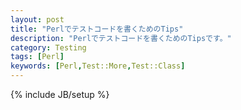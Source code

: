 ```yaml
---
layout: post
title: "Perlでテストコードを書くためのTips"
description: "Perlでテストコードを書くためのTipsです。"
category: Testing
tags: [Perl]
keywords: [Perl,Test::More,Test::Class]
---
```

{% include JB/setup %}
